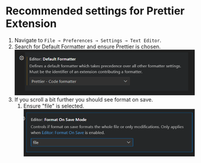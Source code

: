# Recommended settings for Prettier Extension

1. Navigate to `File → Preferences → Settings → Text Editor`.
2. Search for Default Formatter and ensure Prettier is chosen.
   ![default-formatter](../images/default-formatter.png)
3. If you scroll a bit further you should see format on save.
   1. Ensure "file" is selected.
      ![format-on-save](../images/format-on-save.png)
